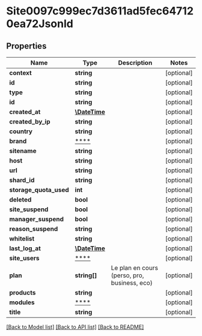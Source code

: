 # Site0097c999ec7d3611ad5fec647120ea72Jsonld

## Properties
Name | Type | Description | Notes
------------ | ------------- | ------------- | -------------
**context** | **string** |  | [optional] 
**id** | **string** |  | [optional] 
**type** | **string** |  | [optional] 
**id** | **string** |  | [optional] 
**created_at** | [**\DateTime**](\DateTime.md) |  | [optional] 
**created_by_ip** | **string** |  | [optional] 
**country** | **string** |  | [optional] 
**brand** | [****](.md) |  | [optional] 
**sitename** | **string** |  | [optional] 
**host** | **string** |  | [optional] 
**url** | **string** |  | [optional] 
**shard_id** | **string** |  | [optional] 
**storage_quota_used** | **int** |  | [optional] 
**deleted** | **bool** |  | [optional] 
**site_suspend** | **bool** |  | [optional] 
**manager_suspend** | **bool** |  | [optional] 
**reason_suspend** | **string** |  | [optional] 
**whitelist** | **string** |  | [optional] 
**last_log_at** | [**\DateTime**](\DateTime.md) |  | [optional] 
**site_users** | [****](.md) |  | [optional] 
**plan** | **string[]** | Le plan en cours (perso, pro, business, eco) | [optional] 
**products** | **string** |  | [optional] 
**modules** | [****](.md) |  | [optional] 
**title** | **string** |  | [optional] 

[[Back to Model list]](../../README.md#documentation-for-models) [[Back to API list]](../../README.md#documentation-for-api-endpoints) [[Back to README]](../../README.md)

